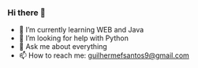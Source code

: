### Hi there 👋


- 🌱 I’m currently learning WEB and Java
- 🤔 I’m looking for help with Python 
- 💬 Ask me about everything
- 📫 How to reach me: guilhermefsantos9@gmail.com

